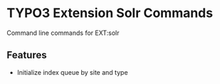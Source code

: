 # TYPO3 Extension Solr Commands

Command line commands for EXT:solr

## Features

* Initialize index queue by site and type
